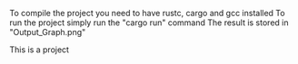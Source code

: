 To compile the project you need to have rustc, cargo and gcc installed
To run the project simply run the "cargo run" command
The result is stored in "Output_Graph.png"


This is a project
